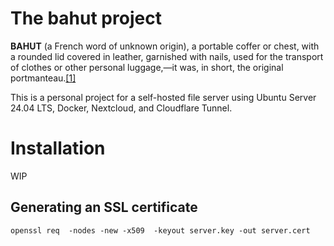 # The bahut project

**BAHUT** (a French word of unknown origin), a portable coffer or chest, with a rounded lid covered in leather, garnished with nails, used for the transport of clothes or other personal luggage,—it was, in short, the original portmanteau.[[1]](https://en.wikisource.org/wiki/1911_Encyclop%C3%A6dia_Britannica/Bahut)

This is a personal project for a self-hosted file server using Ubuntu Server 24.04 LTS, Docker, Nextcloud, and Cloudflare Tunnel.

# Installation
WIP

## Generating an SSL certificate
 `openssl req  -nodes -new -x509  -keyout server.key -out server.cert`
